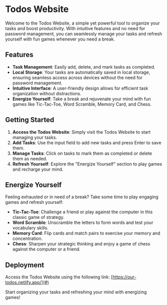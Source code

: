# Todos Website

Welcome to the Todos Website, a simple yet powerful tool to organize your tasks and boost productivity. With intuitive features and no need for password management, you can seamlessly manage your tasks and refresh yourself with fun games whenever you need a break.

## Features

- **Task Management**: Easily add, delete, and mark tasks as completed.
- **Local Storage**: Your tasks are automatically saved in local storage, ensuring seamless access across devices without the need for password management.
- **Intuitive Interface**: A user-friendly design allows for efficient task organization without distractions.
- **Energize Yourself**: Take a break and rejuvenate your mind with fun games like Tic-Tac-Toe, Word Scramble, Memory Card, and Chess.

## Getting Started

1. **Access the Todos Website**: Simply visit the Todos Website to start managing your tasks.
2. **Add Tasks**: Use the input field to add new tasks and press Enter to save them.
3. **Manage Tasks**: Click on tasks to mark them as completed or delete them as needed.
4. **Refresh Yourself**: Explore the "Energize Yourself" section to play games and recharge your mind.

## Energize Yourself

Feeling exhausted or in need of a break? Take some time to play engaging games and refresh yourself:

- **Tic-Tac-Toe**: Challenge a friend or play against the computer in this classic game of strategy.
- **Word Scramble**: Unscramble the letters to form words and test your vocabulary skills.
- **Memory Card**: Flip cards and match pairs to exercise your memory and concentration.
- **Chess**: Sharpen your strategic thinking and enjoy a game of chess against the computer or a friend.

## Deployment

Access the Todos Website using the following link: [https://our-todos.netlify.app/](#)

Start organizing your tasks and refreshing your mind with energizing games!
